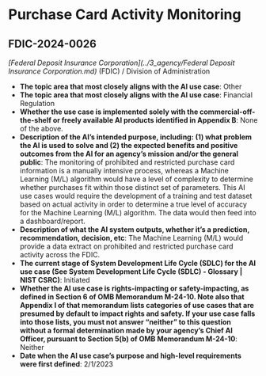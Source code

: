 # Purchase Card Activity Monitoring
## FDIC-2024-0026
_[Federal Deposit Insurance Corporation](../3_agency/Federal Deposit Insurance Corporation.md)_ (FDIC) / Division of Administration


+ **The topic area that most closely aligns with the AI use case**: Other
+ **The topic area that most closely aligns with the AI use case**: Financial Regulation
+ **Whether the use case is implemented solely with the commercial-off-the-shelf or freely available AI products identified in Appendix B**: None of the above.
+ **Description of the AI’s intended purpose, including: (1) what problem the AI is used to solve and (2) the expected benefits and positive outcomes from the AI for an agency’s mission and/or the general public**: The monitoring of prohibited and restricted purchase card information is a manually intensive process, whereas a Machine Learning (M/L) algorithm would have a level of complexity to determine whether purchases fit within those distinct set of parameters.  This AI use cases would require the development of a training and test dataset based on actual activity  in order to determine a true level of accuracy for the Machine Learning (M/L) algorithm.  The data would then feed into a dashboard/report.
+ **Description of what the AI system outputs, whether it’s a prediction, recommendation, decision, etc**: The Machine Learning (M/L) would provide a data extract on prohibited and restricted purchase card activity across the FDIC.
+ **The current stage of System Development Life Cycle (SDLC) for the AI use case (See System Development Life Cycle (SDLC) - Glossary | NIST CSRC)**: Initiated
+ **Whether the AI use case is rights-impacting or safety-impacting, as defined in Section 6 of OMB Memorandum M-24-10. Note also that Appendix I of that memorandum lists categories of use cases that are presumed by default to impact rights and safety. If your use case falls into those lists, you must not answer “neither” to this question without a formal determination made by your agency’s Chief AI Officer, pursuant to Section 5(b) of OMB Memorandum M-24-10**: Neither
+ **Date when the AI use case’s purpose and high-level requirements were first defined**: 2/1/2023